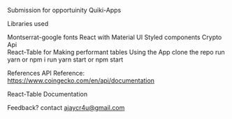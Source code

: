 Submission for opportuinity Quiki-Apps

Libraries used

Montserrat-google fonts
React with Material UI
Styled components
Crypto Api  
React-Table for Making performant tables
Using the App
clone the repo
run yarn or npm i
run yarn start or npm start


References
API Reference: https://www.coingecko.com/en/api/documentation


React-Table Documentation

Feedback?
contact ajaycr4u@gmail.com